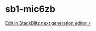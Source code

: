 # sb1-mic6zb

[Edit in StackBlitz next generation editor ⚡️](https://stackblitz.com/~/github.com/rkri000/sb1-mic6zb)